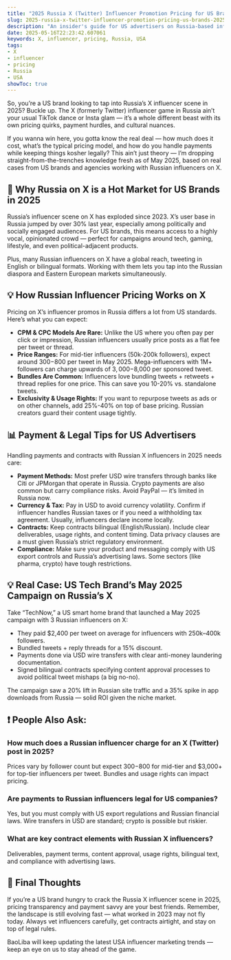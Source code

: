 ```yaml
---
title: "2025 Russia X (Twitter) Influencer Promotion Pricing for US Brands"
slug: 2025-russia-x-twitter-influencer-promotion-pricing-us-brands-2025-05-16
description: "An insider's guide for US advertisers on Russia-based influencer marketing via X (Twitter) in 2025, detailing pricing models, payment tips, and collaboration strategies to maximize ROI."
date: 2025-05-16T22:23:42.607061
keywords: X, influencer, pricing, Russia, USA
tags:
- X
- influencer
- pricing
- Russia
- USA
showToc: true
---
```


So, you’re a US brand looking to tap into Russia’s X influencer scene in 2025? Buckle up. The X (formerly Twitter) influencer game in Russia ain’t your usual TikTok dance or Insta glam — it’s a whole different beast with its own pricing quirks, payment hurdles, and cultural nuances.

If you wanna win here, you gotta know the real deal — how much does it cost, what’s the typical pricing model, and how do you handle payments while keeping things kosher legally? This ain’t just theory — I’m dropping straight-from-the-trenches knowledge fresh as of May 2025, based on real cases from US brands and agencies working with Russian influencers on X.

## 📢 Why Russia on X is a Hot Market for US Brands in 2025  

Russia’s influencer scene on X has exploded since 2023. X’s user base in Russia jumped by over 30% last year, especially among politically and socially engaged audiences. For US brands, this means access to a highly vocal, opinionated crowd — perfect for campaigns around tech, gaming, lifestyle, and even political-adjacent products.

Plus, many Russian influencers on X have a global reach, tweeting in English or bilingual formats. Working with them lets you tap into the Russian diaspora and Eastern European markets simultaneously.

## 💡 How Russian Influencer Pricing Works on X  

Pricing on X’s influencer promos in Russia differs a lot from US standards. Here’s what you can expect:

- **CPM & CPC Models Are Rare:** Unlike the US where you often pay per click or impression, Russian influencers usually price posts as a flat fee per tweet or thread.  
- **Price Ranges:** For mid-tier influencers (50k-200k followers), expect around $300-$800 per tweet in May 2025. Mega-influencers with 1M+ followers can charge upwards of $3,000-$8,000 per sponsored tweet.  
- **Bundles Are Common:** Influencers love bundling tweets + retweets + thread replies for one price. This can save you 10-20% vs. standalone tweets.  
- **Exclusivity & Usage Rights:** If you want to repurpose tweets as ads or on other channels, add 25%-40% on top of base pricing. Russian creators guard their content usage tightly.  

## 📊 Payment & Legal Tips for US Advertisers  

Handling payments and contracts with Russian X influencers in 2025 needs care:

- **Payment Methods:** Most prefer USD wire transfers through banks like Citi or JPMorgan that operate in Russia. Crypto payments are also common but carry compliance risks. Avoid PayPal — it’s limited in Russia now.  
- **Currency & Tax:** Pay in USD to avoid currency volatility. Confirm if influencer handles Russian taxes or if you need a withholding tax agreement. Usually, influencers declare income locally.  
- **Contracts:** Keep contracts bilingual (English/Russian). Include clear deliverables, usage rights, and content timing. Data privacy clauses are a must given Russia’s strict regulatory environment.  
- **Compliance:** Make sure your product and messaging comply with US export controls and Russia’s advertising laws. Some sectors (like pharma, crypto) have tough restrictions.  

## 💡 Real Case: US Tech Brand’s May 2025 Campaign on Russia’s X  

Take “TechNow,” a US smart home brand that launched a May 2025 campaign with 3 Russian influencers on X:

- They paid $2,400 per tweet on average for influencers with 250k–400k followers.  
- Bundled tweets + reply threads for a 15% discount.  
- Payments done via USD wire transfers with clear anti-money laundering documentation.  
- Signed bilingual contracts specifying content approval processes to avoid political tweet mishaps (a big no-no).  

The campaign saw a 20% lift in Russian site traffic and a 35% spike in app downloads from Russia — solid ROI given the niche market.

## ❗ People Also Ask:  

### How much does a Russian influencer charge for an X (Twitter) post in 2025?  
Prices vary by follower count but expect $300-$800 for mid-tier and $3,000+ for top-tier influencers per tweet. Bundles and usage rights can impact pricing.

### Are payments to Russian influencers legal for US companies?  
Yes, but you must comply with US export regulations and Russian financial laws. Wire transfers in USD are standard; crypto is possible but riskier.

### What are key contract elements with Russian X influencers?  
Deliverables, payment terms, content approval, usage rights, bilingual text, and compliance with advertising laws.

## 📢 Final Thoughts  

If you’re a US brand hungry to crack the Russia X influencer scene in 2025, pricing transparency and payment savvy are your best friends. Remember, the landscape is still evolving fast — what worked in 2023 may not fly today. Always vet influencers carefully, get contracts airtight, and stay on top of legal rules.

BaoLiba will keep updating the latest USA influencer marketing trends — keep an eye on us to stay ahead of the game.